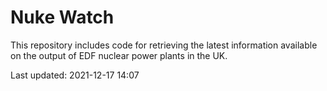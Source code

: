 # Nuke Watch

This repository includes code for retrieving the latest information available on the output of EDF nuclear power plants in the UK.

Last updated: 2021-12-17 14:07